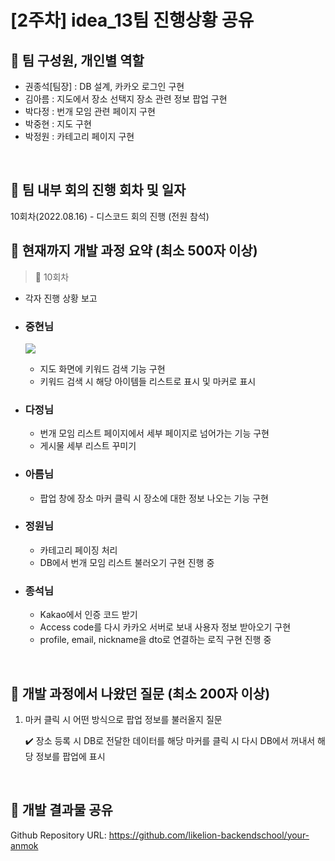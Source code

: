 # [2주차] idea_13팀 진행상황 공유

## 📍 팀 구성원, 개인별 역할

- 권종석[팀장] : DB 설계, 카카오 로그인 구현
- 김아름 : 지도에서 장소 선택지 장소 관련 정보 팝업 구현
- 박다정 : 번개 모임 관련 페이지 구현
- 박중현 : 지도 구현
- 박정원 : 카테고리 페이지 구현

<br>

## 📍 팀 내부 회의 진행 회차 및 일자

10회차(2022.08.16) - 디스코드 회의 진행 (전원 참석)


## 📍 현재까지 개발 과정 요약 (최소 500자 이상)

> 💬 10회차<br>
- 각자 진행 상황 보고
- ### 중현님
    ![](img/0816/1.png)
  - 지도 화면에 키워드 검색 기능 구현
  - 키워드 검색 시 해당 아이템들 리스트로 표시 및 마커로 표시

- ### 다정님
  - 번개 모임 리스트 페이지에서 세부 페이지로 넘어가는 기능 구현
  - 게시물 세부 리스트 꾸미기
  
- ### 아름님
  - 팝업 창에 장소 마커 클릭 시 장소에 대한 정보 나오는 기능 구현
  
- ### 정원님
  - 카테고리 페이징 처리
  - DB에서 번개 모임 리스트 불러오기 구현 진행 중
  
- ### 종석님
  - Kakao에서 인증 코드 받기
  - Access code를 다시 카카오 서버로 보내 사용자 정보 받아오기 구현
  - profile, email, nickname을 dto로 연결하는 로직 구현 진행 중

<br>

## 📍 개발 과정에서 나왔던 질문 (최소 200자 이상)

1. 마커 클릭 시 어떤 방식으로 팝업 정보를 불러올지 질문

   ✔️ 장소 등록 시 DB로 전달한 데이터를 해당 마커를 클릭 시 다시 DB에서 꺼내서 해당 정보를 팝업에 표시


   <br/>

## 📍 개발 결과물 공유
Github Repository URL: https://github.com/likelion-backendschool/your-anmok

